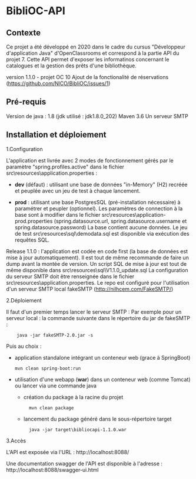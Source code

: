 # BibliOC-API

## Contexte
Ce projet a été développé en 2020 dans le cadre du cursus "Développeur d'application Java" d'OpenClassrooms et correspond à la partie API du projet 7.
Cette API permet d'exposer les informatinos concernant le catalogues et la gestion des prêts d'une bibliothèque.

version 1.1.0 - projet OC 10
Ajout de la fonctionalité de réservations (https://github.com/NlCO/BibliOC/issues/1)

## Pré-requis
Version de java : 1.8 (jdk utilisé : jdk1.8.0_202)
Maven 3.6
Un serveur SMTP

## Installation et déploiement
1.Configuration

L'application est livrée avec 2 modes de fonctionnement gérés par le paramètre "spring.profiles.active" dans le fichier src\resources\application.properties :

  * **dev** (défaut) : utilisant une base de données "in-Memory" (H2) recréée et peuplée avec un jeu de test à chaque lancement.
  
  * **prod** : utilisant une base PostgresSQL (pré-installation nécessaire) à paramétrer et peupler (optionnel).
  Les paramètres de connection à la base sont à modifier dans le fichier src\resources\application-prod.properties (spring.datasource.url, spring.datasource.username et spring.datasource.password)
  La base contient aucune données. Le jeu de test src\resources\sql\demodata.sql est disponible via exécution des requêtes SQL.
  
  Release 1.1.0 :
  l'application est codée en code first (la base de données est mise à jour automatiquement). Il est tout de même recommande de faire un dump avant la montée de version.
  Un script SQL de mise à jour est tout de même disponible dans src\resources\sql\V1.1.0_update.sql 
  La configuration du serveur SMTP doit être renseignée dans le fichier src\resources\application.properties.
  Le repo est configuré pour l'utilisation d'un serveur SMTP local fakeSMTP (http://nilhcem.com/FakeSMTP/)
    
2.Déploiement

Il faut d'un premier temps lancer le serveur SMTP :
    Par exemple pour un serveur local : la commande suivante dans le répertoire du jar de fakeSMTP :
    
        java -jar fakeSMTP-2.0.jar -s
                
Puis au choix :

  * application standalone intégrant un conteneur web (grace à SpringBoot)
  
        mvn clean spring-boot:run
    
  * utilisation d'une webapp (**war**) dans un conteneur web (comme Tomcat) ou lancer via une commande java
    - création du package à la racine du projet 
     
            mvn clean package
          
    - lancement du package généré dans le sous-répertoire target
     
            java -jar target\bibliocapi-1.1.0.war

3.Accès

L'API est exposée via l'URL : http://localhost:8088/

Une documentation swagger de l'API est disponible à l'adresse : http://localhost:8088/swagger-ui.html

